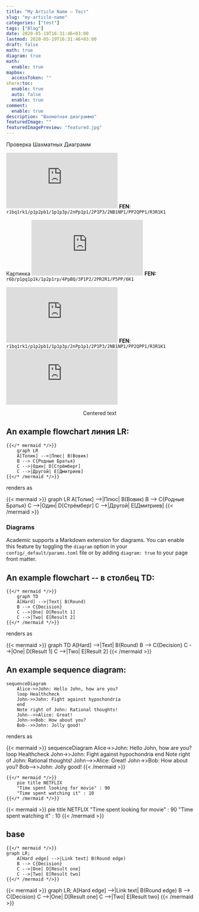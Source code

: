 ```yaml
---
title: "My Article Name – Тест"
slug: "my-article-name"
categories: ["test"]
tags: ["Blog"]
date: 2020-05-19T16:31:46+03:00
lastmod: 2020-05-19T16:31:46+03:00
draft: false
math: true
diagram: true
math:
  enable: true
mapbox:
  accessToken: ""
share:toc:
  enable: true
  auto: false
  enable: true
comment:
  enable: true
description: "Шахматная диаграмма"
featuredImage: ""
featuredImagePreview: "featured.jpg"
---
```


Проверка Шахматных Диаграмм
<!--more-->
![Диаграмма](https://www.dmitriev.ee/punbb/extensions/chess_diagram/gendiag-jane.php?coord&size=29&style=merida&fen=r1bq1rk1/p1p2pb1/1p1p3p/2nPp1p1/2P1P3/2NB1NP1/PP2QPP1/R3R1K1+w+-+-+0+15)
**FEN**: `r1bq1rk1/p1p2pb1/1p1p3p/2nPp1p1/2P1P3/2NB1NP1/PP2QPP1/R3R1K1`

Картинка
![Диаграмма2](https://www.dmitriev.ee/punbb/extensions/chess_diagram/gendiag-fritz.php?size=29&coord&style=alfa&fen=r6b/p1pq1p1k/1p2p1rp/4PpBQ/3P1P2/2PR2R1/P5PP/6K1)
**FEN:** `r6b/p1pq1p1k/1p2p1rp/4PpBQ/3P1P2/2PR2R1/P5PP/6K1`

![Диаграмма3](http://www.euruchess.org/diagol/29/diagol.php?position=r1bq1rk1/p1p2pb1/1p1p3p/2nPp1p1/2P1P3/2NB1NP1/PP2QPP1/R3R1K1%20w%20-%20-%200%2015)
**FEN**: `r1bq1rk1/p1p2pb1/1p1p3p/2nPp1p1/2P1P3/2NB1NP1/PP2QPP1/R3R1K1`
![Диаграмма3](https://www.dmitriev.ee/punbb/extensions/cd52/gendiag.php?size=29&coord&style=alfa&fen=r6b/p1pq1p1k/1p2p1rp/4PpBQ/3P1P2/2PR2R1/P5PP/6K1)

<center>Centered text</center>

## An example **flowchart** линия LR:

```
{{</* mermaid */>}}
    graph LR
    A[Толик] -->|Плюс| B(Вовик)
    B --> C{Родные Братья}
    C -->|Один| D[Стрёмберг]
    C -->|Другой| E[Дмитриев]
{{</* /mermaid */>}}
```

renders as

{{< mermaid >}}
graph LR
A[Толик] -->|Плюс| B(Вовик)
B --> C{Родные Братья}
C -->|Один| D[Стрёмберг]
C -->|Другой| E[Дмитриев]
{{< /mermaid >}}

### Diagrams

Academic supports a Markdown extension for diagrams. You can enable this feature by toggling the `diagram` option in your `config/_default/params.toml` file or by adding `diagram: true` to your page front matter.

## An example **flowchart** -- в столбец TD:

```
{{</* mermaid */>}}
    graph TD
    A[Hard] -->|Text| B(Round)
    B --> C{Decision}
    C -->|One| D[Result 1]
    C -->|Two| E[Result 2]
{{</* /mermaid */>}}
```

renders as

{{< mermaid >}}
graph TD
A[Hard] -->|Text| B(Round)
B --> C{Decision}
C -->|One| D[Result 1]
C -->|Two| E[Result 2]
{{< /mermaid >}}

## An example **sequence diagram**:

```
sequenceDiagram
    Alice->>John: Hello John, how are you?
    loop Healthcheck
    John->>John: Fight against hypochondria
    end
    Note right of John: Rational thoughts!
    John-->>Alice: Great!
    John->>Bob: How about you?
    Bob-->>John: Jolly good!
```

renders as

{{< mermaid >}}
sequenceDiagram
Alice->>John: Hello John, how are you?
loop Healthcheck
John->>John: Fight against hypochondria
end
Note right of John: Rational thoughts!
John-->>Alice: Great!
John->>Bob: How about you?
Bob-->>John: Jolly good!
{{< /mermaid >}}  


```mermaid
{{</* mermaid */>}}
    pie title NETFLIX
    "Time spent looking for movie" : 90
    "Time spent watching it" : 10
{{</* /mermaid */>}}
```

{{< mermaid >}}
pie title NETFLIX
"Time spent looking for movie" : 90
"Time spent watching it" : 10
{{< /mermaid >}} 

## base  

```
{{</* mermaid */>}}
graph LR;
    A[Hard edge] -->|Link text| B(Round edge)
    B --> C{Decision}
    C -->|One| D[Result one]
    C -->|Two| E[Result two]
{{</* /mermaid */>}}
```

{{< mermaid >}}
graph LR;
    A[Hard edge] -->|Link text| B(Round edge)
    B --> C{Decision}
    C -->|One| D[Result one]
    C -->|Two| E[Result two]
{{< /mermaid >}}
